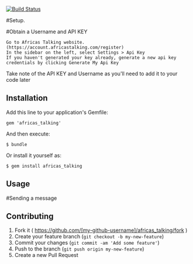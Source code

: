 [![Build Status](https://travis-ci.org/chalchuck/africas-talking.svg?branch=master)](https://travis-ci.org/chalchuck/africas-talking)

#Setup.

#Obtain a Username and API KEY

	Go to Africas Talking website. (https://account.africastalking.com/register)
	In the sidebar on the left, select Settings > Api Key
	If you haven't generated your key already, generate a new api key credentials by clicking Generate My Api Key

Take note of the API KEY and Username as you'll need to add it to your code later

## Installation

Add this line to your application's Gemfile:

    gem 'africas_talking'

And then execute:

    $ bundle

Or install it yourself as:

    $ gem install africas_talking

## Usage
#Sending a message


## Contributing

1. Fork it ( https://github.com/[my-github-username]/africas_talking/fork )
2. Create your feature branch (`git checkout -b my-new-feature`)
3. Commit your changes (`git commit -am 'Add some feature'`)
4. Push to the branch (`git push origin my-new-feature`)
5. Create a new Pull Request
